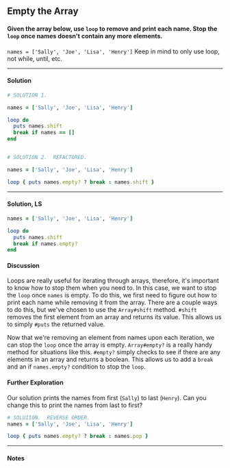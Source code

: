 ## Empty the Array
#### Given the array below, use `loop` to remove and print each name. Stop the `loop` once names doesn't contain any more elements.

`names = ['Sally', 'Joe', 'Lisa', 'Henry']`
Keep in mind to only use loop, not while, until, etc.
___
#### Solution
```ruby
# SOLUTION 1.

names = ['Sally', 'Joe', 'Lisa', 'Henry']

loop do
  puts names.shift
  break if names == []
end


# SOLUTION 2.  REFACTORED.

names = ['Sally', 'Joe', 'Lisa', 'Henry']

loop { puts names.empty? ? break : names.shift }
```
___
#### Solution, LS
```ruby
names = ['Sally', 'Joe', 'Lisa', 'Henry']

loop do
  puts names.shift
  break if names.empty?
end
```
#### Discussion
Loops are really useful for iterating through arrays, therefore, it's important to know how to stop them when you need to. In this case, we want to stop the `loop` once `names` is empty. To do this, we first need to figure out how to print each name while removing it from the array. There are a couple ways to do this, but we've chosen to use the `Array#shift` method. `#shift` removes the first element from an array and returns its value. This allows us to simply `#puts` the returned value.

Now that we're removing an element from names upon each iteration, we can stop the `loop` once the array is empty. `Array#empty?` is a really handy method for situations like this. `#empty?` simply checks to see if there are any elements in an array and returns a boolean. This allows us to add a `break` and an if `names.empty?` condition to stop the `loop`.
#### Further Exploration
Our solution prints the names from first (`Sally`) to last (`Henry`). Can you change this to print the names from last to first?
```ruby
# SOLUIION.  REVERSE ORDER.
names = ['Sally', 'Joe', 'Lisa', 'Henry']

loop { puts names.empty? ? break : names.pop }
```
___
#### Notes
